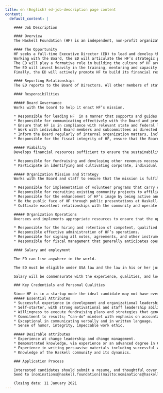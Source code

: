 ```yaml
---
title: en (English) ed-job-description page content
content:
  default_content: |

    #### Job Description

    #### Overview
    The Haskell Foundation (HF) is an independent, non-profit organization dedicated to driving Haskell adoption and open-source development. HF seeks to foster an understanding of the benefits of using Haskell among developers who do not currently use the language. The foundation will erase barriers to entry and improve the Haskell ecosystem, measuring its success by the increase in Haskell adoption. HF affiliates with and supports high-quality open source projects that nurture respectful communication and an inclusive community. More information about HF can be found on the web at haskell.foundation.

    #### The Opportunity
    HF seeks a full-time Executive Director (ED) to lead and develop the organization going forward. The ED is responsible for furthering the HF’s mission and vision, ensuring that resources are in place to accomplish its goals. The ED will lead sourcing for sponsorships, structure the organization, recruit and channel the efforts of volunteers. Over time the ED will recruit and retain paid staff who will help HF expand the set of activities the organization can pursue.
    Working with the Board, the ED will articulate the HF’s strategic priorities and direction. He or she will assess and evaluate strategies, decide how the organization will differentiate itself from other like-minded organizations in the region, and will hire teams, set budgets, forge alliances and build partnerships to further the mission.
    The ED will play a formative role in building the culture of HF around community service.   The HF will succeed if and only if it succeeds in unlocking the expertise and enthusiasm of volunteer members of the community.   This will be a major goal for the ED, so that volunteers find HF to be a solid professional home with ample opportunities for recognition and professional growth.
    The ED will invest heavily in the training, mentoring and capacity building at HF.
    Finally, the ED will actively promote HF to build its financial reserves and goodwill. He or she will secure resources, budget and allocate resources appropriately and hold him or herself accountable for the financial health of the organization.

    #### Reporting Relationships
    The ED reports to the Board of Directors. All other members of staff and volunteers report directly or indirectly to the ED.

    #### Responsibilities

    ##### Board Governance
    Works with the board to help it enact HF’s mission.

    * Responsible for leading HF  in a manner that supports and guides the organization’s mission as defined by the Board of Directors.
    * Responsible for communicating effectively with the Board and providing, in a timely and accurate manner, all information necessary for the Board to function properly and to make informed decisions.
    * Ensure that HF is in compliance with relevant state and federal laws, regulations and with standard accounting procedures.
    * Work with individual Board members and subcommittees as directed by the Board.
    * Inform the Board regularly of internal organization matters, including relevant staffing, funding and program success and priorities.
    * Responsible for the fiscal integrity of HF, ensure that the Board is able to monitor the financial condition of HF. This means preparing budgets and financial statements which accurately reflect the financial condition of the organization and are kept up to date as directed by the Board.

    ##### Viability
    Develops financial resources sufficient to ensure the sustainability of the organization. Personally responsible for the following:

    * Responsible for fundraising and developing other revenues necessary to support HF’s mission.
    * Participate in identifying and cultivating corporate, individual and foundation sponsors.

    ##### Organization Mission and Strategy
    Works with the Board and staff to ensure that the mission is fulfilled through volunteer efforts, technical planning and educational outreach. Personally, or with the help of volunteers responsible for the following:

    * Responsible for implementation of volunteer programs that carry out the organization’s mission.
    * Responsible for recruiting existing community projects to affiliate with HF. Responsible for assessing the ongoing adherence to HF standards.
    * Responsible for the enhancement of HF’s image by being active and visible in the community and by working closely with other professional, and private organizations.
    * Be the public face of HF through public presentations at Haskell-related events.
    * Cultivate excellent relationships with the community and operate HF’s social media presence.

    ##### Organization Operations
    Oversees and implements appropriate resources to ensure that the operations of the organization are appropriate.

    * Responsible for the hiring and retention of competent, qualified staff as financial resources permit.
    * Responsible effective administration of HF’s operations.
    * Responsible for signing all notes, agreements, and other instruments made and entered into and on behalf of the organization.
    * Responsible for fiscal management that generally anticipates operating within the approved budget, ensures maximum resource utilization, and maintenance of the organization in a positive financial position.

    #### Salary and employment

    The ED can live anywhere in the world.

    The ED must be eligible under USA law and the law in his or her jurisdiction to perform work (as an employee or as a contractor) for a non-profit organisation incorporated in the USA.

    Salary will be commensurate with the experience, qualities, and location of the individual, and will also reflect the Foundation’s status as a non-profit organisation funded by donations.

    ### Key Credentials and Personal Qualities

    Since HF is in a startup mode the ideal candidate may not have every possible desirable attribute. Candidates are encouraged to apply with the expectation that the Board will assist  and coach in areas of personal development tailored to the successful candidate’s needs.
    ##### Essential Attributes
    * Successful experience in development and organizational leadership in a non-profit or business setting.
    * Self-starter, with strong motivational and staff leadership abilities.
    * Willingness to execute fundraising plans and strategies that generate significant results
    * Commitment to results; “can-do" mindset with emphasis on accountability.
    * Exceptional in communicating verbally and in written language.
    * Sense of humor, integrity, impeccable work ethic.

    ##### Desirable attributes
    * Experience at change leadership and change management.
    * Demonstrated knowledge, via experience or an advanced degree in CS, math or a related technical field.
    * Experience in writing persuasive materials including successful appeals, proposals, presentations, stewardship materials, and other collateral.
    * Knowledge of the Haskell community and its dynamics.

    ### Application Process

    Interested candidates should submit a resume, and thoughtful cover letter outlining how your skills and experience meet the qualifications of the position, and your vision for the Foundation.
    Send to [nominations@haskell.foundation](mailto:nominations@haskell.foundation).

    Closing date: 11 January 2021
---
```

